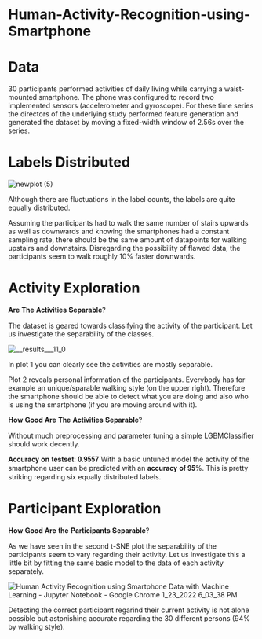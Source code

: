 # Human-Activity-Recognition-using-Smartphone

# Data 
30 participants performed activities of daily living while carrying a waist-mounted smartphone. The phone was configured to record two implemented sensors (accelerometer and gyroscope). For these time series the directors of the underlying study performed feature generation and generated the dataset by moving a fixed-width window of 2.56s over the series. 

# Labels Distributed 

![newplot (5)](https://user-images.githubusercontent.com/85125898/150678362-bc2b65e2-44f2-4b82-9e8b-270d1a66534e.png)

Although there are fluctuations in the label counts, the labels are quite equally distributed.

Assuming the participants had to walk the same number of stairs upwards as well as downwards and knowing the smartphones had a constant sampling rate, there should be the same amount of datapoints for walking upstairs and downstairs.
Disregarding the possibility of flawed data, the participants seem to walk roughly 10% faster downwards.

# Activity Exploration 

𝐀𝐫𝐞 𝐓𝐡𝐞 𝐀𝐜𝐭𝐢𝐯𝐢𝐭𝐢𝐞𝐬 𝐒𝐞𝐩𝐚𝐫𝐚𝐛𝐥𝐞?

The dataset is geared towards classifying the activity of the participant. Let us investigate the separability of the classes.

![__results___11_0](https://user-images.githubusercontent.com/85125898/150678462-d2074207-0cf1-43c5-9d5d-432b46a6f8e3.png)

In plot 1 you can clearly see the activities are mostly separable.

Plot 2 reveals personal information of the participants. Everybody has for example an unique/sparable walking style (on the upper right). Therefore the smartphone should be able to detect what you are doing and also who is using the smartphone (if you are moving around with it).

𝐇𝐨𝐰 𝐆𝐨𝐨𝐝 𝐀𝐫𝐞 𝐓𝐡𝐞 𝐀𝐜𝐭𝐢𝐯𝐢𝐭𝐢𝐞𝐬 𝐒𝐞𝐩𝐚𝐫𝐚𝐛𝐥𝐞?

Without much preprocessing and parameter tuning a simple LGBMClassifier should work decently.

𝐀𝐜𝐜𝐮𝐫𝐚𝐜𝐲 𝐨𝐧 𝐭𝐞𝐬𝐭𝐬𝐞𝐭:	𝟎.𝟗𝟓𝟓𝟕
With a basic untuned model the activity of the smartphone user can be predicted with an 𝐚𝐜𝐜𝐮𝐫𝐚𝐜𝐲 𝐨𝐟 𝟗𝟓%.
This is pretty striking regarding six equally distributed labels.

# Participant Exploration

𝐇𝐨𝐰 𝐆𝐨𝐨𝐝 𝐀𝐫𝐞 𝐭𝐡𝐞 𝐏𝐚𝐫𝐭𝐢𝐜𝐢𝐩𝐚𝐧𝐭𝐬 𝐒𝐞𝐩𝐚𝐫𝐚𝐛𝐥𝐞?

As we have seen in the second t-SNE plot the separability of the participants seem to vary regarding their activity. Let us investigate this a little bit by fitting the same basic model to the data of each activity separately.

![Human Activity Recognition using Smartphone Data with Machine Learning - Jupyter Notebook - Google Chrome 1_23_2022 6_03_38 PM](https://user-images.githubusercontent.com/85125898/150678631-7b491270-9ad3-40f7-9633-5acc78a0f814.png)

Detecting the correct participant regarind their current activity is not alone possible but astonishing accurate regarding the 30 different persons (94% by walking style).

